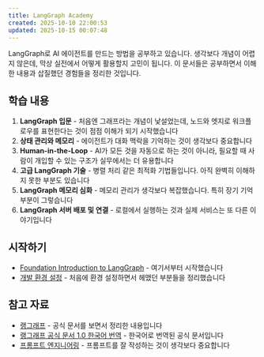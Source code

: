 ```yaml
---
title: LangGraph Academy
created: 2025-10-10 22:00:53
updated: 2025-10-15 00:07:48
---
```


LangGraph로 AI 에이전트를 만드는 방법을 공부하고 있습니다. 생각보다 개념이 어렵지 않은데, 막상 실전에서 어떻게 활용할지 고민이 됩니다. 이 문서들은 공부하면서 이해한 내용과 삽질했던 경험들을 정리한 것입니다.

## 학습 내용

1. **LangGraph 입문** - 처음엔 그래프라는 개념이 낯설었는데, 노드와 엣지로 워크플로우를 표현한다는 것이 점점 이해가 되기 시작했습니다
2. **상태 관리와 메모리** - 에이전트가 대화 맥락을 기억하는 것이 생각보다 중요합니다
3. **Human-in-the-Loop** - AI가 모든 것을 자동으로 하는 것이 아니라, 필요할 때 사람이 개입할 수 있는 구조가 실무에서는 더 유용합니다
4. **고급 LangGraph 기술** - 병렬 처리 같은 최적화 기법들입니다. 아직 완벽히 이해하지 못한 부분도 있습니다
5. **LangGraph 메모리 심화** - 메모리 관리가 생각보다 복잡했습니다. 특히 장기 기억 부분이 그렇습니다
6. **LangGraph 서버 배포 및 연결** - 로컬에서 실행하는 것과 실제 서비스는 또 다른 이야기입니다

## 시작하기

- [Foundation Introduction to LangGraph](Foundation%20Introduction%20to%20LangGraph.md) - 여기서부터 시작했습니다
- [개발 환경 설정](개발%20환경%20설정.md) - 처음에 환경 설정하면서 헤맸던 부분들을 정리했습니다

## 참고 자료

- [랭그래프](랭그래프/LangGraph.md) - 공식 문서를 보면서 정리한 내용입니다
- [랭그래프 공식 문서 1.0 한국어 번역](https://jeongsk.mintlify.app/oss/python/langgraph/overview) - 한국어로 번역된 공식 문서입니다
- [프롬프트 엔지니어링](프롬프트%20엔지니어링/index.md) - 프롬프트를 잘 작성하는 것이 생각보다 중요합니다
